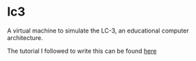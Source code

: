 # lc3

A virtual machine to simulate the LC-3, an educational computer architecture.

The tutorial I followed to write this can be found [here](https://justinmeiners.github.io/lc3-vm/)
